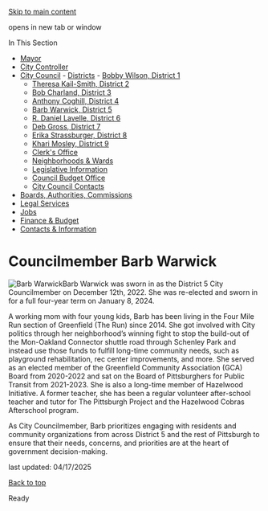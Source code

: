 [Skip to main content](https://www.pittsburghpa.gov/City-Government/City-Council/Districts/Barb-Warwick-District-5/Councilmember-Barb-Warwick#main-content)

opens in new tab or window

In This Section

- [Mayor](https://www.pittsburghpa.gov/City-Government/Mayor)
- [City Controller](https://www.pittsburghpa.gov/City-Government/City-Controllers-Office)
- [City Council](https://www.pittsburghpa.gov/City-Government/City-Council)  - [Districts](https://www.pittsburghpa.gov/City-Government/City-Council/Districts)    - [Bobby Wilson, District 1](https://www.pittsburghpa.gov/City-Government/City-Council/Districts/Bobby-Wilson-District-1)
    - [Theresa Kail-Smith, District 2](https://www.pittsburghpa.gov/City-Government/City-Council/Districts/Theresa-Kail-Smith-District-2)
    - [Bob Charland, District 3](https://www.pittsburghpa.gov/City-Government/City-Council/Districts/Bob-Charland-District-3)
    - [Anthony Coghill, District 4](https://www.pittsburghpa.gov/City-Government/City-Council/Districts/Anthony-Coghill-District-4)
    - [Barb Warwick, District 5](https://www.pittsburghpa.gov/City-Government/City-Council/Districts/Barb-Warwick-District-5)
    - [R. Daniel Lavelle, District 6](https://www.pittsburghpa.gov/City-Government/City-Council/Districts/R.-Daniel-Lavelle-District-6)
    - [Deb Gross, District 7](https://www.pittsburghpa.gov/City-Government/City-Council/Districts/Deb-Gross-District-7)
    - [Erika Strassburger, District 8](https://www.pittsburghpa.gov/City-Government/City-Council/Districts/Erika-Strassburger-District-8)
    - [Khari Mosley, District 9](https://www.pittsburghpa.gov/City-Government/City-Council/Districts/Khari-Mosley-District-9)
  - [Clerk's Office](https://www.pittsburghpa.gov/City-Government/City-Council/Clerks-Office)
  - [Neighborhoods & Wards](https://www.pittsburghpa.gov/City-Government/City-Council/Neighborhoods-Wards)
  - [Legislative Information](https://www.pittsburghpa.gov/City-Government/City-Council/Legislative-Information)
  - [Council Budget Office](https://www.pittsburghpa.gov/City-Government/City-Council/Council-Budget-Office)
  - [City Council Contacts](https://www.pittsburghpa.gov/City-Government/City-Council/Council-Contacts)
- [Boards, Authorities, Commissions](https://www.pittsburghpa.gov/City-Government/Boards-Authorities-Commissions)
- [Legal Services](https://www.pittsburghpa.gov/City-Government/Legal-Services)
- [Jobs](https://www.pittsburghpa.gov/City-Government/Jobs)
- [Finance & Budget](https://www.pittsburghpa.gov/City-Government/Finance-Budget)
- [Contacts & Information](https://www.pittsburghpa.gov/City-Government/Contacts-Information)

# Councilmember Barb Warwick

![Barb Warwick](https://www.pittsburghpa.gov/files/assets/city/v/3/city-council/images/20288_barb.jpg)Barb Warwick was sworn in as the District 5 City Councilmember on December 12th, 2022. She was re-elected and sworn in for a full four-year term on January 8, 2024.

A working mom with four young kids, Barb has been living in the Four Mile Run section of Greenfield (The Run) since 2014. She got involved with City politics through her neighborhood’s winning fight to stop the build-out of the Mon-Oakland Connector shuttle road through Schenley Park and instead use those funds to fulfill long-time community needs, such as playground rehabilitation, rec center improvements, and more. She served as an elected member of the Greenfield Community Association (GCA) Board from 2020-2022 and sat on the Board of Pittsburghers for Public Transit from 2021-2023. She is also a long-time member of Hazelwood Initiative. A former teacher, she has been a regular volunteer after-school teacher and tutor for The Pittsburgh Project and the Hazelwood Cobras Afterschool program.

As City Councilmember, Barb prioritizes engaging with residents and community organizations from across District 5 and the rest of Pittsburgh to ensure that their needs, concerns, and priorities are at the heart of government decision-making.

last updated: 04/17/2025

[Back to top](https://www.pittsburghpa.gov/City-Government/City-Council/Districts/Barb-Warwick-District-5/Councilmember-Barb-Warwick#body-top)

Ready
